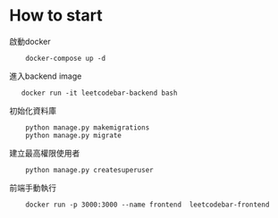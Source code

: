 # How to start 
啟動docker 
```
    docker-compose up -d 
```
進入backend image 
```
   docker run -it leetcodebar-backend bash
```
初始化資料庫
```
    python manage.py makemigrations 
    python manage.py migrate 
```
建立最高權限使用者
```
    python manage.py createsuperuser
```
前端手動執行
```
    docker run -p 3000:3000 --name frontend  leetcodebar-frontend
```